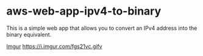 # aws-web-app-ipv4-to-binary
This is a simple web app that allows you to convert an IPv4 address into the binary equivalent. 

[Imgur](https://i.imgur.com/fgs21vc.gifv)
https://i.imgur.com/fgs21vc.gifv